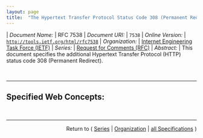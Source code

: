 ```yaml
---
layout: page
title:  "The Hypertext Transfer Protocol Status Code 308 (Permanent Redirect)"
---
```


| *Document Name:* | RFC 7538
| *Document URI:* | `7538`
| *Online Version:* | [`http://tools.ietf.org/html/rfc7538`](http://tools.ietf.org/html/rfc7538)
| *Organization:* | [Internet Engineering Task Force (IETF)](..  "List of specification series by this organization")
| *Series:* | [Request for Comments (RFC)](.  "List of specifications in this series")
| *Abstract:* | This document specifies the additional Hypertext Transfer Protocol (HTTP) status code 308 (Permanent Redirect).

<br/>
<hr/>

## Specified Web Concepts:



<br/>
<hr/>

<p style="text-align: right">Return to ( <a href="./">Series</a> | <a href="../">Organization</a> | <a href="../../">all Specifications</a> )</p>